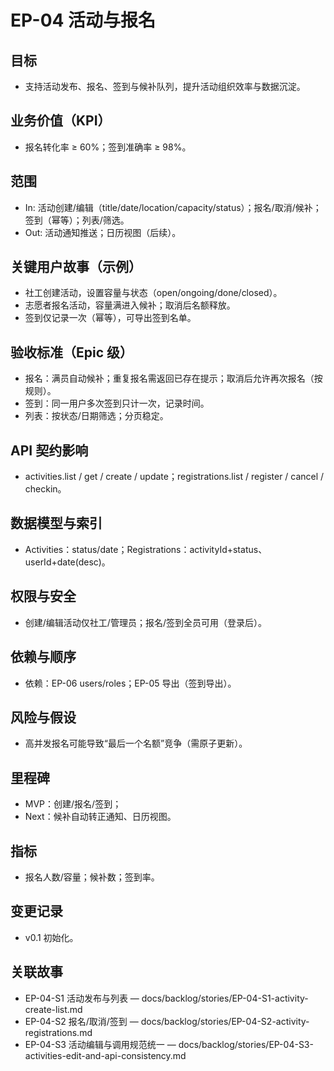 # EP-04 活动与报名

## 目标
- 支持活动发布、报名、签到与候补队列，提升活动组织效率与数据沉淀。

## 业务价值（KPI）
- 报名转化率 ≥ 60%；签到准确率 ≥ 98%。

## 范围
- In: 活动创建/编辑（title/date/location/capacity/status）；报名/取消/候补；签到（幂等）；列表/筛选。
- Out: 活动通知推送；日历视图（后续）。

## 关键用户故事（示例）
- 社工创建活动，设置容量与状态（open/ongoing/done/closed）。
- 志愿者报名活动，容量满进入候补；取消后名额释放。
- 签到仅记录一次（幂等），可导出签到名单。

## 验收标准（Epic 级）
- 报名：满员自动候补；重复报名需返回已存在提示；取消后允许再次报名（按规则）。
- 签到：同一用户多次签到只计一次，记录时间。
- 列表：按状态/日期筛选；分页稳定。

## API 契约影响
- activities.list / get / create / update；registrations.list / register / cancel / checkin。

## 数据模型与索引
- Activities：status/date；Registrations：activityId+status、userId+date(desc)。

## 权限与安全
- 创建/编辑活动仅社工/管理员；报名/签到全员可用（登录后）。

## 依赖与顺序
- 依赖：EP-06 users/roles；EP-05 导出（签到导出）。

## 风险与假设
- 高并发报名可能导致“最后一个名额”竞争（需原子更新）。

## 里程碑
- MVP：创建/报名/签到；
- Next：候补自动转正通知、日历视图。

## 指标
- 报名人数/容量；候补数；签到率。

## 变更记录
- v0.1 初始化。
 
## 关联故事
- EP-04-S1 活动发布与列表 — docs/backlog/stories/EP-04-S1-activity-create-list.md
- EP-04-S2 报名/取消/签到 — docs/backlog/stories/EP-04-S2-activity-registrations.md
- EP-04-S3 活动编辑与调用规范统一 — docs/backlog/stories/EP-04-S3-activities-edit-and-api-consistency.md
